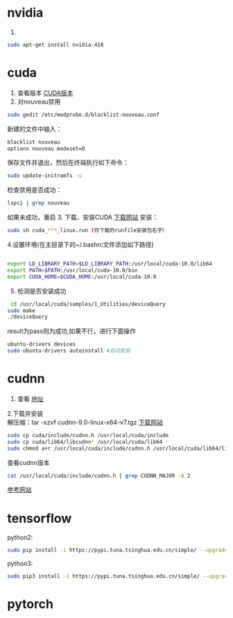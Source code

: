# nvidia
1. 
```bash
sudo apt-get install nvidia-418
```

# cuda
1. 查看版本
   [CUDA版本](https://blog.csdn.net/weixin_42069606/article/details/105198845)
2. 对nouveau禁用
```bash
sudo gedit /etc/modprobe.d/blacklist-nouveau.conf
```
 新建的文件中输入：
```bash
blacklist nouveau
options nouveau modeset=0
```
 保存文件并退出，然后在终端执行如下命令：
```bash
sudo update-initramfs -u
```
 检查禁用是否成功：
```bash
lspci | grep nouveau
```
如果未成功，重启
3. 下载、安装CUDA
[下载网站](https://developer.nvidia.com/cuda-10.0-download-archive?target_os=Linux&target_arch=x86_64&target_distro=Ubuntu&target_version=1804&target_type=runfilelocal)
安装：
```bash
sudo sh cuda_***_linux.run (你下载的runfile安装包名字）
```
4.设置环境(在主目录下的~/.bashrc文件添加如下路径)
```bash

export LD_LIBRARY_PATH=$LD_LIBRARY_PATH:/usr/local/cuda-10.0/lib64
export PATH=$PATH:/usr/local/cuda-10.0/bin
export CUDA_HOME=$CUDA_HOME:/usr/local/cuda-10.0
```
5. 检测是否安装成功
```bash
 cd /usr/local/cuda/samples/1_Utilities/deviceQuery
sudo make
./deviceQuery
```
result为pass则为成功,如果不行，进行下面操作
```bash
ubuntu-drivers devices
sudo ubuntu-drivers autoinstall #自动安装
```

# cudnn
1. 查看
   [地址](https://www.tensorflow.org/install/source)

2.下载并安装<br>
解压缩：tar -xzvf cudnn-9.0-linux-x64-v7.tgz
[下载网站](https://developer.nvidia.com/rdp/cudnn-download)

```bash
sudo cp cuda/include/cudnn.h /usr/local/cuda/include
sudo cp cuda/lib64/libcudnn* /usr/local/cuda/lib64
sudo chmod a+r /usr/local/cuda/include/cudnn.h /usr/local/cuda/lib64/libcudnn*
```
查看cudnn版本 
```bash
cat /usr/local/cuda/include/cudnn.h | grep CUDNN_MAJOR -A 2
```
[参考网站](https://blog.csdn.net/zhiman_zhong/article/details/91491780)

# tensorflow
python2:
```bash
sudo pip install -i https://pypi.tuna.tsinghua.edu.cn/simple/ --upgrade tensorflow
```
python3:
```bash
sudo pip3 install -i https://pypi.tuna.tsinghua.edu.cn/simple/ --upgrade tensorflow
```

# pytorch



